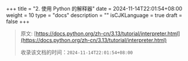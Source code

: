 +++
title = "2. 使用 Python 的解释器"
date = 2024-11-14T22:01:54+08:00
weight = 10
type = "docs"
description = ""
isCJKLanguage = true
draft = false
+++

> 原文: [https://docs.python.org/zh-cn/3.13/tutorial/interpreter.html](https://docs.python.org/zh-cn/3.13/tutorial/interpreter.html)
>
> 收录该文档的时间：`2024-11-14T22:01:54+08:00`
